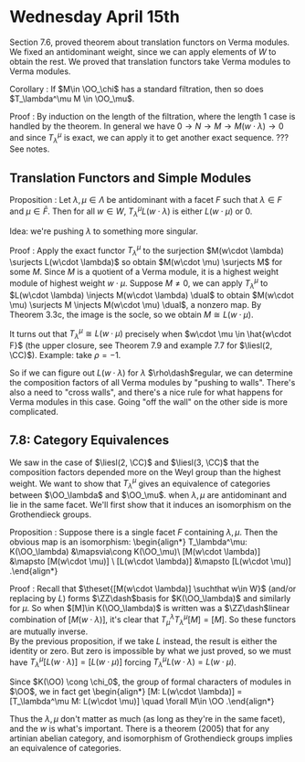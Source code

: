 # Wednesday April 15th

Section 7.6, proved theorem about translation functors on Verma modules.
We fixed an antidominant weight, since we can apply elements of $W$ to obtain the rest.
We proved that translation functors take Verma modules to Verma modules.

Corollary
: If $M\in \OO_\chi$ has a standard filtration, then so does $T_\lambda^\mu M \in \OO_\mu$.

Proof
:   By induction on the length of the filtration, where the length 1 case is handled by the theorem.
    In general we have $0 \to N \to M \to M(w\cdot \lambda) \to 0$ and since $T_\lambda^\mu$ is exact, we can apply it to get another exact sequence.
    ??? See notes.

## Translation Functors and Simple Modules

Proposition
:   Let $\lambda, \mu \in \Lambda$ be antidominant with a facet $F$ such that $\lambda \in F$ and $\mu \in \bar F$.
    Then for all $w\in W$, $T_\lambda^\mu L(w\cdot \lambda)$ is either $L(w\cdot \mu)$ or 0.

Idea: we're pushing $\lambda$ to something more singular.

Proof
:   Apply the exact functor $T_\lambda^\mu$ to the surjection $M(w\cdot \lambda) \surjects L(w\cdot \lambda)$ so obtain $M(w\cdot \mu) \surjects M$ for some $M$.
    Since $M$ is a quotient of a Verma module, it is a highest weight module of highest weight $w\cdot \mu$.
    Suppose $M\neq 0$, we can apply $T_\lambda^\mu$ to $L(w\cdot \lambda) \injects M(w\cdot \lambda) \dual$ to obtain $M(w\cdot \mu) \surjects M \injects M(w\cdot \mu) \dual$, a nonzero map.
    By Theorem 3.3c, the image is the socle, so we obtain $M \cong L(w\cdot \mu)$.

It turns out that $T_\lambda^\mu \cong L(w\cdot \mu)$ precisely when $w\cdot \mu \in \hat{w\cdot F}$ (the upper closure, see Theorem 7.9 and example 7.7 for $\liesl(2, \CC)$).
Example: take $\rho = -1$.

So if we can figure out $L(w\cdot \lambda)$ for $\lambda$ $\rho\dash$regular, we can determine the composition factors of all Verma modules by "pushing to walls".
There's also a need to "cross walls", and there's a nice rule for what happens for Verma modules in this case.
Going "off the wall" on the other side is more complicated.

## 7.8: Category Equivalences

We saw in the case of $\liesl(2, \CC)$ and $\liesl(3, \CC)$ that the composition factors depended more on the Weyl group than the highest weight.
We want to show that $T_\lambda^\mu$ gives an equivalence of categories between $\OO_\lambda$ and $\OO_\mu$. when  $\lambda, \mu$ are antidominant and lie in the same facet.
We'll first show that it induces an isomorphism on the Grothendieck groups.

Proposition
:   Suppose there is a single facet $F$ containing $\lambda, \mu$. 
    Then the obvious map is an isomorphism:
    \begin{align*}
    T_\lambda^\mu: K(\OO_\lambda) &\mapsvia\cong K(\OO_\mu)\\
    [M(w\cdot \lambda)] &\mapsto [M(w\cdot \mu)] \\
    [L(w\cdot \lambda)] &\mapsto [L(w\cdot \mu)]
    .\end{align*}

Proof
:   Recall that $\theset{[M(w\cdot \lambda)] \suchthat w\in W}$ (and/or replacing by $L$) forms $\ZZ\dash$basis for $K(\OO_\lambda)$ and similarly for $\mu$.
    So when $[M]\in K(\OO_\lambda)$ is written was a $\ZZ\dash$linear combination of $[M(w\cdot \lambda)]$, it's clear that $T_\mu^\lambda T_\lambda^\mu [M] = [M]$.
    So these functors are mutually inverse.
    \
    By the previous proposition, if we take $L$ instead, the result is either the identity or zero.
    But zero is impossible by what we just proved, so we must have $T_\lambda^\mu [ L(w\cdot \lambda)] = [L(w\cdot \mu)]$ forcing $T_\lambda^\mu L(w\cdot \lambda) = L(w\cdot \mu)$.

Since $K(\OO) \cong \chi_0$, the group of formal characters of modules in $\OO$, we in fact get
\begin{align*}
[M: L(w\cdot \lambda)] = [T_\lambda^\mu M: L(w\cdot \mu)] \quad \forall M\in \OO
.\end{align*}

Thus the $\lambda, \mu$ don't matter as much (as long as they're in the same facet), and the $w$ is what's important.
There is a theorem (2005) that for any artinian abelian category, and isomorphism of Grothendieck groups implies an equivalence of categories.
